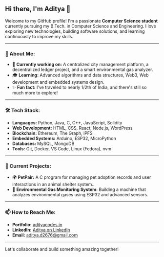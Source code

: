 ## Hi there, I'm Aditya 👋

Welcome to my GitHub profile! I'm a passionate **Computer Science student** currently pursuing my B.Tech. in Computer Science and Engineering. I love exploring new technologies, building software solutions, and learning continuously to improve my skills.

---

### 🌟 About Me:
- 🚀 **Currently working on:** A centralized city management platform, a decentralized ledger project, and a smart environmental gas analyzer.
- 🎓 **Learning:** Advanced algorithms and data structures, Web3, Web development and embedded systems design.
- ✨ **Fun fact:** I've traveled to nearly 1/2th of India, and there's still so much more to explore!

---

### 🛠️ Tech Stack:
- **Languages:** Python, Java, C, C++, JavaScript, Solidity
- **Web Development:** HTML, CSS, React, Node.js, WordPress
- **Blockchain:** Ethereum, The Graph, IPFS
- **Embedded Systems:** Arduino, ESP32, MicroPython
- **Databases:** MySQL, MongoDB
- **Tools:** Git, Docker, VS Code, Linux (Fedora), nvm

---

### 🔭 Current Projects:
- 🌍 **PetPair:** A C program for managing pet adoption records and user interactions in an animal shelter system..
- 🌱 **Environmental Gas Monitoring System:** Building a machine that analyzes environmental gases using ESP32 and advanced sensors.

---

### 📫 How to Reach Me:
- **Portfolio:** [adityacodes.in](https://adityacodes.in)
- **LinkedIn:** [Aditya on LinkedIn](https://www.linkedin.com/in/aditya-dubey-438a11301/)
- **Email:** [aditya.d2676@gmail.com](mailto:aditya.d2676@gmail.com)

---

Let's collaborate and build something amazing together!
